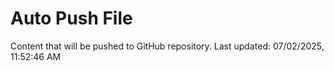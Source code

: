 # Auto Push File

Content that will be pushed to GitHub repository.
Last updated: 07/02/2025, 11:52:46 AM